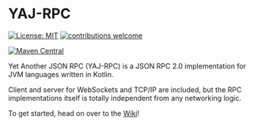 # YAJ-RPC

[![License: MIT](https://img.shields.io/badge/License-MIT-yellow.svg)](https://opensource.org/licenses/MIT)
[![contributions welcome](https://img.shields.io/badge/contributions-welcome-brightgreen.svg?style=flat)](https://github.com/markaren/YAJ-RPC/issues)

[![Maven Central](https://maven-badges.herokuapp.com/maven-central/info.laht/yaj-rpc/badge.svg)](https://mvnrepository.com/artifact/info.laht/yaj-rpc)



Yet Another JSON RPC (YAJ-RPC) is a JSON RPC 2.0 implementation for JVM languages written in Kotlin.

Client and server for WebSockets and TCP/IP are included, but the RPC implementations itself is totally independent from any networking logic.

To get started, head on over to the [Wiki](https://github.com/markaren/YAJ-RPC/wiki)!